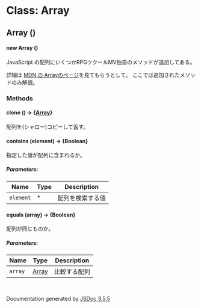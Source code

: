 # Class: Array

## Array ()

#### new Array ()

JavaScript の配列にいくつかRPGツクールMV独自のメソッドが追加してある。

詳細は [MDN の Arrayのページ](https://developer.mozilla.org/ja/docs/Web/JavaScript/Reference/Global_Objects/Array)を見てもらうとして。
ここでは追加されたメソッドのみ解説。


### Methods

#### clone () → {[Array](Array.md)}
配列を(シャロー)コピーして返す。


#### contains (element) → {Boolean}
指定した値が配列に含まれるか。

##### Parameters:

| Name | Type | Description |
| --- | --- | --- |
| `element` | * | 配列を検索する値 |


#### equals (array) → {Boolean}
配列が同じものか。
##### Parameters:

| Name | Type | Description |
| --- | --- | --- |
| `array` | [Array](Array.md) | 比較する配列 |
 <br>

  Documentation generated by [JSDoc 3.5.5](https://github.com/jsdoc3/jsdoc)
